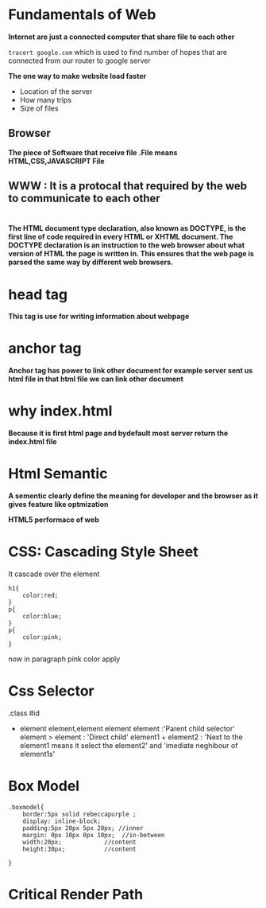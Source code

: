 # Fundamentals of Web

**Internet are just a connected computer that share file to each other**

`tracert google.com` which is used to find number of hopes that are connected from our router to google server

**The one way to make website load faster**

- Location of the server
- How many trips
- Size of files

## Browser

**The piece of Software that receive file .File means HTML,CSS,JAVASCRIPT File**

## WWW : It is a protocal that required by the web to communicate to each other

# <!DOCTYPE html>

**The HTML document type declaration, also known as DOCTYPE, is the first line of code required in every HTML or XHTML document. The DOCTYPE declaration is an instruction to the web browser about what version of HTML the page is written in. This ensures that the web page is parsed the same way by different web browsers.**

# head tag

**This tag is use for writing information about webpage**

# anchor tag

**Anchor tag has power to link other document for example server sent us html file in that html file we can link other document**

# why index.html

**Because it is first html page and bydefault most server return the index.html file**

# Html Semantic

**A sementic clearly define the meaning for developer and the browser as it gives feature like optmization**

**HTML5 performace of web**

# CSS: Cascading Style Sheet

It cascade over the element

```like
h1{
    color:red;
}
p{
    color:blue;
}
p{
    color:pink;
}
```

now in paragraph pink color apply

# Css Selector

.class
#id

- element
  element,element
  element element :'Parent child selector'
  element > element : 'Direct child'
  element1 + element2 : 'Next to the element1 means it select the element2' and 'imediate neghibour of element1s'

# Box Model

```
.boxmodel{
    border:5px solid rebeccapurple ;
    display: inline-block;
    padding:5px 20px 5px 20px; //inner
    margin: 0px 10px 0px 10px;  //in-between
    width:20px;            //content
    height:30px;           //content

}
```

# Critical Render Path
